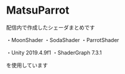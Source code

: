 # MatsuParrot

配信内で作成したシェーダまとめです

・MoonShader
・SodaShader
・ParrotShader


・Unity 2019.4.9f1
・ShaderGraph 7.3.1

を使用しています
